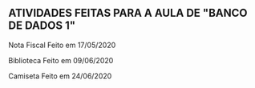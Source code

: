 ATIVIDADES FEITAS PARA A AULA DE "BANCO DE DADOS 1" 
---------------------------------------------------
Nota Fiscal
Feito em 17/05/2020

Biblioteca
Feito em 09/06/2020

Camiseta
Feito em 24/06/2020
